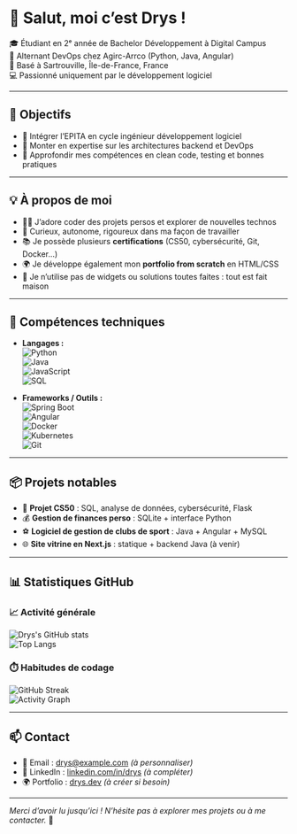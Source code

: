 # 👋 Salut, moi c’est Drys !

🎓 Étudiant en 2ᵉ année de Bachelor Développement à Digital Campus  
💼 Alternant DevOps chez Agirc-Arrco (Python, Java, Angular)  
📍 Basé à Sartrouville, Île-de-France, France  
💻 Passionné uniquement par le développement logiciel

---

## 🚀 Objectifs

- 🎯 Intégrer l’EPITA en cycle ingénieur développement logiciel  
- 🧠 Monter en expertise sur les architectures backend et DevOps  
- 🌱 Approfondir mes compétences en clean code, testing et bonnes pratiques

---

## 💡 À propos de moi

- 👨‍💻 J’adore coder des projets persos et explorer de nouvelles technos  
- 🧩 Curieux, autonome, rigoureux dans ma façon de travailler  
- 📚 Je possède plusieurs **certifications** (CS50, cybersécurité, Git, Docker...)  
- 🌍 Je développe également mon **portfolio from scratch** en HTML/CSS  
- 🔧 Je n’utilise pas de widgets ou solutions toutes faites : tout est fait maison

---

## 🧰 Compétences techniques

- **Langages :**  
  ![Python](https://img.shields.io/badge/-Python-3776AB?style=flat-square&logo=python&logoColor=white)  
  ![Java](https://img.shields.io/badge/-Java-007396?style=flat-square&logo=java&logoColor=white)  
  ![JavaScript](https://img.shields.io/badge/-JavaScript-F7DF1E?style=flat-square&logo=javascript&logoColor=black)  
  ![SQL](https://img.shields.io/badge/-SQL-4479A1?style=flat-square&logo=mysql&logoColor=white)

- **Frameworks / Outils :**  
  ![Spring Boot](https://img.shields.io/badge/Spring_Boot-6DB33F?style=flat-square&logo=spring-boot&logoColor=white)  
  ![Angular](https://img.shields.io/badge/Angular-DD0031?style=flat-square&logo=angular&logoColor=white)  
  ![Docker](https://img.shields.io/badge/Docker-2496ED?style=flat-square&logo=docker&logoColor=white)  
  ![Kubernetes](https://img.shields.io/badge/Kubernetes-326CE5?style=flat-square&logo=kubernetes&logoColor=white)  
  ![Git](https://img.shields.io/badge/Git-F05032?style=flat-square&logo=git&logoColor=white)

---

## 📦 Projets notables

- 🧠 **Projet CS50** : SQL, analyse de données, cybersécurité, Flask  
- 💰 **Gestion de finances perso** : SQLite + interface Python  
- ⚽ **Logiciel de gestion de clubs de sport** : Java + Angular + MySQL  
- 🌐 **Site vitrine en Next.js** : statique + backend Java (à venir)

---

## 📊 Statistiques GitHub

### 📈 Activité générale

![Drys's GitHub stats](https://github-readme-stats.vercel.app/api?username=drys&show_icons=true&theme=radical)  
![Top Langs](https://github-readme-stats.vercel.app/api/top-langs/?username=drys&layout=compact&theme=radical)

### ⏱️ Habitudes de codage

![GitHub Streak](https://streak-stats.demolab.com?user=drys&theme=radical&hide_border=false)  
![Activity Graph](https://github-readme-activity-graph.cyclic.app/graph?username=drys&theme=radical)

---

## 📫 Contact

- 📩 Email : drys@example.com *(à personnaliser)*  
- 💼 LinkedIn : [linkedin.com/in/drys](https://linkedin.com/in/ton-profil) *(à compléter)*  
- 🌍 Portfolio : [drys.dev](https://drys.dev) *(à créer si besoin)*

---

*Merci d’avoir lu jusqu’ici ! N’hésite pas à explorer mes projets ou à me contacter.* 🚀
